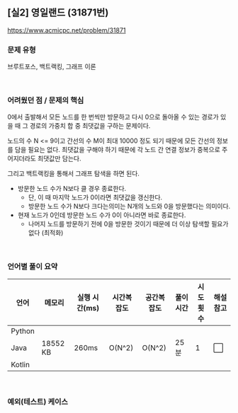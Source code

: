 ## [실2] 영일랜드 (31871번)

https://www.acmicpc.net/problem/31871

### 문제 유형

브루트포스, 백트랙킹, 그래프 이론

<br>

### 어려웠던 점 / 문제의 핵심

0에서 출발해서 모든 노드를 한 번씩만 방문하고 다시 0으로 돌아올 수 있는 경로가 있을 때 그 경로의 가중치 합 중 최댓값을 구하는 문제이다.

노드의 수 N <= 9이고 간선의 수 M이 최대 10000 정도 되기 때문에 모든 간선의 정보를 담을 필요는 없다. 최댓값을 구해야 하기 때문에 각 노드 간 연결 정보가 중복으로 주어지더라도 최댓값만 담는다.

그리고 백트랙킹을 통해서 그래프 탐색을 하면 된다.

- 방문한 노드 수가 N보다 클 경우 종료한다.
  - 단, 이 때 마지막 노드가 0이라면 최댓값을 갱신한다.
  - 방문한 노드 수가 N보다 크다는의미는 N개의 노드와 0을 방문했다는 의미이다.
- 현재 노드가 0인데 방문한 노드 수가 0이 아니라면 바로 종료한다.
  - 나머지 노드를 방문하기 전에 0을 방문한 것이기 때문에 더 이상 탐색할 필요가 없다 (최적화)

<br>

### 언어별 풀이 요약

| 언어   | 메모리   | 실행 시간(ms) | 시간복잡도 | 공간복잡도 | 풀이 시간 | 시도 횟수 | 해설 참고            |
| ------ | -------- | ------------- | ---------- | ---------- | --------- | --------- | -------------------- |
| Python |          |               |            |            |           |           |                      |
| Java   | 18552 KB | 260ms         | O(N^2)     | O(N^2)     | 25분      | 1         | :white_large_square: |
| Kotlin |          |               |            |            |           |           |                      |

<br>

### 예외(테스트) 케이스

```
```

